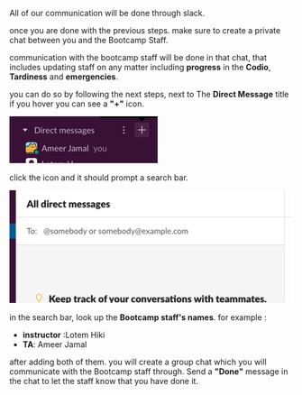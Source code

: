 All of our communication will be done through slack.

once you are done with the previous steps. make sure to create a private chat between you and the Bootcamp Staff.

communication with the bootcamp staff will be done in that chat, that includes updating staff on any matter including **progress** in the **Codio**, **Tardiness** and **emergencies**.

you can do so by following the next steps, next to The **Direct Message** title if you hover you can see a **"+"** icon.

![](./slack1.png)

click the icon and it should prompt a search bar.

![](./slack2.png)

in the search bar, look up the **Bootcamp staff's names**. 
for example :

- **instructor** :Lotem Hiki
- **TA**: Ameer Jamal

after adding both of them. you will create a group chat which you will communicate with the Bootcamp staff through. 
Send a **"Done"** message in the chat to let the staff know that you have done it.


